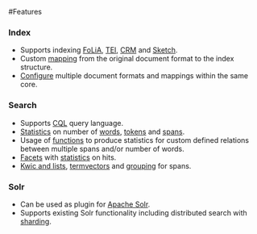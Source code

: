 #Features


### Index
* Supports indexing [FoLiA](indexing_formats_folia.html), [TEI](indexing_formats_tei.html), [CRM](indexing_formats_crm.html) and [Sketch](indexing_formats_sketch.html).
* Custom [mapping](indexing_formats.html) from the original document format to the index structure.
* [Configure](search_configuration.html) multiple document formats and mappings within the same core.


### Search
* Supports [CQL](search_cql.html) query language.
* [Statistics](search_stats.html) on number of [words](search_query_stats_positions.html), [tokens](search_query_stats_tokens.html) and [spans](search_query_stats_spans.html).
* Usage of [functions](search_functions.html) to produce statistics for custom defined relations between multiple spans and/or number of words.
* [Facets](search_query_facet.html) with [statistics](search_stats.html) on hits.
* [Kwic and lists](search_query_kwic_and_list.html), [termvectors](search_query_termvector.html) and [grouping](search_query_group.html) for spans.


### Solr
* Can be used as plugin for [Apache Solr](http://lucene.apache.org/solr/).
* Supports existing Solr functionality including distributed search with [sharding](search_sharding.html).


